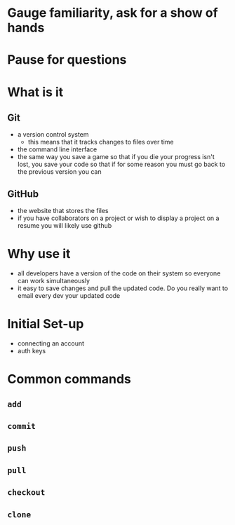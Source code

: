 # Gauge familiarity, ask for a show of hands

# Pause for questions

# What is it
## Git
- a version control system
    - this means that it tracks changes to files over time
- the command line interface
- the same way you save a game so that if you die your progress isn't lost, you save your code so that if for some reason you must go back to the previous version you can

## GitHub
- the website that stores the files
- if you have collaborators on a project or wish to display a project on a resume you will likely use github

# Why use it
- all developers have a version of the code on their system so everyone can work simultaneously
- it easy to save changes and pull the updated code. Do you really want to email every dev your updated code 

# Initial Set-up
- connecting an account
- auth keys 

# Common commands
## `add`

## `commit`

## `push`

## `pull`

## `checkout`

## `clone`
